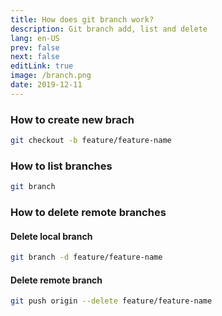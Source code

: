 ```yaml
---
title: How does git branch work?
description: Git branch add, list and delete
lang: en-US
prev: false
next: false
editLink: true
image: /branch.png
date: 2019-12-11
---
```


### How to create new brach

```bash
git checkout -b feature/feature-name
```

### How to list branches

```bash
git branch
```

### How to delete remote branches

#### Delete local branch

```bash
git branch -d feature/feature-name
```

#### Delete remote branch

```bash
git push origin --delete feature/feature-name
``` 
